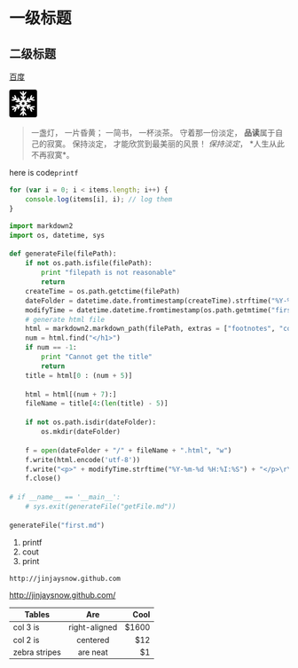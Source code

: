 # 一级标题
## 二级标题

[百度](http://www.baidu.com)

[<img src="../images/snow.jpg" width="50px">](http://jinjaysnow.github.io)
> 一盏灯， 一片昏黄； 一简书， 一杯淡茶。 守着那一份淡定， **品读**属于自己的寂寞。 保持淡定， 才能欣赏到最美丽的风景！ *保持淡定*， \*人生从此不再寂寞\*。
  
 
here is code`printf`

```javascript
for (var i = 0; i < items.length; i++) {
    console.log(items[i], i); // log them
}
```

```python
import markdown2
import os, datetime, sys

def generateFile(filePath):
	if not os.path.isfile(filePath):
		print "filepath is not reasonable"
		return
	createTime = os.path.getctime(filePath)
	dateFolder = datetime.date.fromtimestamp(createTime).strftime("%Y-%M")
	modifyTime = datetime.datetime.fromtimestamp(os.path.getmtime("first.md"))
	# generate html file
	html = markdown2.markdown_path(filePath, extras = ["footnotes", "code-color"])
	num = html.find("</h1>")
	if num == -1:
		print "Cannot get the title"
		return
	title = html[0 : (num + 5)]

	html = html[(num + 7):]
	fileName = title[4:(len(title) - 5)]

	if not os.path.isdir(dateFolder):
		os.mkdir(dateFolder)

	f = open(dateFolder + "/" + fileName + ".html", "w")
	f.write(html.encode('utf-8'))
	f.write("<p>" + modifyTime.strftime("%Y-%m-%d %H:%I:%S") + "</p>\r\n")
	f.close()

# if __name__ == '__main__':
	# sys.exit(generateFile("getFile.md"))

generateFile("first.md")
```

1. printf
2. cout
3. print


```
http://jinjaysnow.github.com
```
<http://jinjaysnow.github.com/>

| Tables        | Are           | Cool  |
| ------------- |:-------------:| -----:|
| col 3 is      | right-aligned | $1600 |
| col 2 is      | centered      |   $12 |
| zebra stripes | are neat      |    $1 |